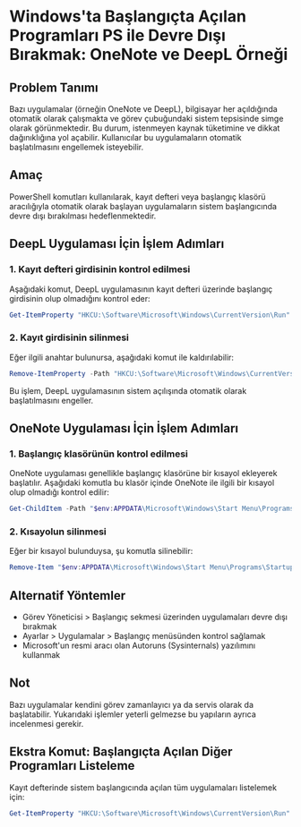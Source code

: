 # Windows'ta Başlangıçta Açılan Programları PS ile Devre Dışı Bırakmak: OneNote ve DeepL Örneği

## Problem Tanımı

Bazı uygulamalar (örneğin OneNote ve DeepL), bilgisayar her açıldığında otomatik olarak çalışmakta ve görev çubuğundaki sistem tepsisinde simge olarak görünmektedir. Bu durum, istenmeyen kaynak tüketimine ve dikkat dağınıklığına yol açabilir. Kullanıcılar bu uygulamaların otomatik başlatılmasını engellemek isteyebilir.

## Amaç

PowerShell komutları kullanılarak, kayıt defteri veya başlangıç klasörü aracılığıyla otomatik olarak başlayan uygulamaların sistem başlangıcında devre dışı bırakılması hedeflenmektedir.

## DeepL Uygulaması İçin İşlem Adımları

### 1. Kayıt defteri girdisinin kontrol edilmesi

Aşağıdaki komut, DeepL uygulamasının kayıt defteri üzerinde başlangıç girdisinin olup olmadığını kontrol eder:

```powershell
Get-ItemProperty "HKCU:\Software\Microsoft\Windows\CurrentVersion\Run" | Select-Object deepl*
```

### 2. Kayıt girdisinin silinmesi

Eğer ilgili anahtar bulunursa, aşağıdaki komut ile kaldırılabilir:

```powershell
Remove-ItemProperty -Path "HKCU:\Software\Microsoft\Windows\CurrentVersion\Run" -Name "deepl" -ErrorAction SilentlyContinue
```

Bu işlem, DeepL uygulamasının sistem açılışında otomatik olarak başlatılmasını engeller.

## OneNote Uygulaması İçin İşlem Adımları

### 1. Başlangıç klasörünün kontrol edilmesi

OneNote uygulaması genellikle başlangıç klasörüne bir kısayol ekleyerek başlatılır. Aşağıdaki komutla bu klasör içinde OneNote ile ilgili bir kısayol olup olmadığı kontrol edilir:

```powershell
Get-ChildItem -Path "$env:APPDATA\Microsoft\Windows\Start Menu\Programs\Startup" | Where-Object Name -like "*OneNote*"
```

### 2. Kısayolun silinmesi

Eğer bir kısayol bulunduysa, şu komutla silinebilir:

```powershell
Remove-Item "$env:APPDATA\Microsoft\Windows\Start Menu\Programs\Startup\OneNote'a Gönder.lnk"
```

## Alternatif Yöntemler

- Görev Yöneticisi > Başlangıç sekmesi üzerinden uygulamaları devre dışı bırakmak
- Ayarlar > Uygulamalar > Başlangıç menüsünden kontrol sağlamak
- Microsoft'un resmi aracı olan Autoruns (Sysinternals) yazılımını kullanmak

## Not

Bazı uygulamalar kendini görev zamanlayıcı ya da servis olarak da başlatabilir. Yukarıdaki işlemler yeterli gelmezse bu yapıların ayrıca incelenmesi gerekir.

## Ekstra Komut: Başlangıçta Açılan Diğer Programları Listeleme

Kayıt defterinde sistem başlangıcında açılan tüm uygulamaları listelemek için:

```powershell
Get-ItemProperty "HKCU:\Software\Microsoft\Windows\CurrentVersion\Run"
```
